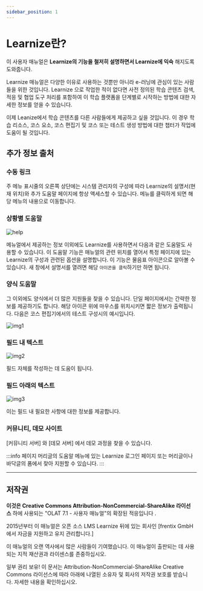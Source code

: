 ```yaml
---
sidebar_position: 1
---
```

# Learnize란?

이 사용자 매뉴얼은 **Learnize의 기능을 철저히 설명하면서 Learnize에 익숙** 해지도록 도와줍니다.

Learnize 매뉴얼은 다양한 이유로 사용하는 것뿐만 아니라 e-러닝에 관심이 있는 사람들을 위한 것입니다. Learnize 으로 작업한 적이 없다면 사전 정의된 학습 콘텐츠 검색, 적응 및 협업 도구 처리를 포함하여 이 학습 플랫폼을 단계별로 시작하는 방법에 대한 자세한 정보를 얻을 수 있습니다.

이제 Leanize에서 학습 콘텐츠를 다른 사람들에게 제공하고 싶을 것입니다. 이 경우 학습 리소스, 코스 요소, 코스 편집기 및 코스 또는 테스트 생성 방법에 대한 챕터가 작업에 도움이 될 것입니다.


## 추가 정보 출처

### 수동 링크

주 메뉴 표시줄의 오른쪽 상단에는 시스템 관리자의 구성에 따라 Learnize의 설명서(현재 위치)와 추가 도움말 페이지에 항상 액세스할 수 있습니다. 메뉴를 클릭하게 되면 해당 메뉴의 내용으로 이동합니다.

### 상황별 도움말

![help](/img/general/help.png)

메뉴얼에서 제공하는 정보 이외에도 Learnize를 사용하면서 다음과 같은 도움말도 사용할 수 있습니다. 이 도움말 기능은 매뉴얼의 관련 위치를 열어서 특정 페이지에 있는 Learnize의 구성과 관련된 옵션을 설명합니다. 이 기능은 물음표 아이콘으로 알아볼 수 있습니다. 새 창에서 설명서를 열려면 해당 `아이콘을 클릭`하기만 하면 됩니다.

### 양식 도움말

그 이외에도 양식에서 더 많은 지원들을 찾을 수 있습니다. 단일 페이지에서는 간략한 정보를 제공하기도 합니다. 해당 아이콘 위에 마우스를 위치시키면 짧은 정보가 출력됩니다. 다음은 코스 편집기에서의 테스트 구성시의 예시입니다.

![img1](/img/general/img1.png)

### 필드 내 텍스트

![img2](/img/general/img2.png)

필드 자체를 작성하는 데 도움이 됩니다.

### 필드 아래의 텍스트

![img3](/img/general/img3.png)

이는 필드 내 필요한 사항에 대한 정보를 제공합니다.

### 커뮤니티, 데모 사이트

[커뮤니티 서버] 와 [데모 서버] 에서 데모 과정을 찾을 수 있습니다.

:::info
페이지 머리글의 도움알 메뉴에 있는 Learnize 로그인 페이지 또는 머리글이나 바닥글의 폼에서 찾아 지원할 수 있습니다.
:::

---

## 저작권

**이것은 Creative Commons Attribution-NonCommercial-ShareAlike 라이선스** 하에 사용되는 "OLAT 7.1 - 사용자 매뉴얼"의 확장된 적응입니다 .

2015년부터 이 매뉴얼은 오픈 소스 LMS Learnize 뒤에 있는 회사인 [frentix GmbH 에서 자금을 지원하고 유지 관리합니다.]

이 매뉴얼의 오랜 역사에서 많은 사람들이 기여했습니다. 이 매뉴얼이 출판되는 데 사용되는 지적 재산권과 라이센스를 존중하십시오.

일부 권리 보유! 이 문서는 Attribution-NonCommercial-ShareAlike Creative Commons 라이선스에 따라 아래에 나열된 소유자 및 회사의 저작권 보호를 받습니다. 자세한 내용을 확인하십시오.